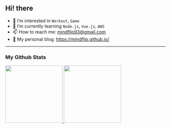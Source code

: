 ## Hi! there

- 👀 I’m interested in `Workout`, `Game`
- 🌱 I’m currently learning `Node.js`, `Vue.js`, `AWS`
- 📫 How to reach me: mindflip93@gmail.com
- 🧐 My personal blog: https://mindflip.github.io/

----

### My Github Stats
<a href="#">
  <img src="https://github-readme-stats.vercel.app/api?username=mindflip&theme=react&show_icons=true" height="180px">
</a>
<a href="#">
  <img src="https://github-readme-stats.vercel.app/api/top-langs/?username=mindflip&theme=react&exclude_repo=Jagi,assignment&layout=compact" height="180px">
</a>
